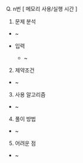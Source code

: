 Q. n번 [ 메모리 사용/실행 시간 ]

1. 문제 분석
- ~

- 입력
  - ~ 

2. 제약조건
- ~

3. 사용 알고리즘
- ~

4. 풀이 방법
- ~

5. 어려운 점
- ~